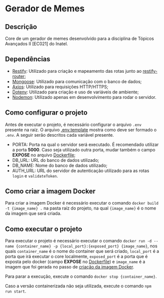 # Gerador de Memes

## Descrição

Core de um gerador de memes desenvolvido para a disciplina de Tópicos Avançados II \[EC021] do Inatel.

## Dependências

-   [Restify](http://restify.com/): Utilizado para criação e mapeamento das rotas junto ao [restify-router](https://github.com/ukayani/restify-router);
-   [Mongoose](https://mongoosejs.com/): Utilizado para comunicação com o banco de dados;
-   [Axios](https://github.com/axios/axios): Utilizado para requisições HTTP/HTTPS;
-   [Dotenv](https://github.com/motdotla/dotenv): Utilizado para criação e uso de variáveis de ambiente;
-   [Nodemon](https://nodemon.io/): Utilizado apenas em desenvolvimento para rodar o servidor.

## Como configurar o projeto

Antes de executar o projeto, é necessário configurar o arquivo `.env` presente na raíz. O arquivo [.env.template](.env.template) mostra como deve ser formado
o `.env`. A seguir serão descritos cada variável presente.

-   PORTA: Porta na qual o servidor será executado. É recomendado utilizar a porta **5000**. Caso seja utilizado outra porta, mudar também o campo **EXPOSE** no arquivo [Dockerfile](Dockerfile);
-   DB_URL: URL do banco de dados utilizado;
-   DB_NAME: Nome do banco de dados utilizado;
-   AUTH_URL: URL do servidor de autenticação utilizado para as rotas `login` e `validateToken`.

## Como criar a imagem Docker

Para criar a imagem Docker é necessário executar o comando `docker build -t {image_name} .` na pasta raíz do projeto, na qual `{image_name}` é o nome da imagem que será criada.

## Como executar o projeto

Para executar o projeto é necessário executar o comando `docker run -d --name {container_name} -p {local_port}:{exposed_port} {image_name}`, nos quais `container_name` é o nome do container que será criado, `local_port` é a porta que irá executar o core localmente, `exposed_port` é a porta que é exposta pelo docker \(campo **EXPOSE** no [Dockerfile](Dockerfile)) e `image_name` é a imagem que foi gerada no passo de [criação da imagem Docker](#como-criar-a-imagem-docker).

Para parar a execução, execute o comando `docker stop {container_name}`.

Caso a versão containerizada não seja utilizada, execute o comando `npm run start`.
